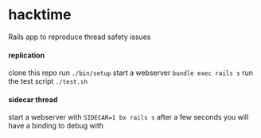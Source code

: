 # hacktime
Rails app to reproduce thread safety issues

#### replication
clone this repo
run `./bin/setup`
start a webserver `bundle exec rails s`
run the test script `./test.sh`

#### sidecar thread
start a webserver with `SIDECAR=1 bx rails s`
after a few seconds you will have a binding to debug with
